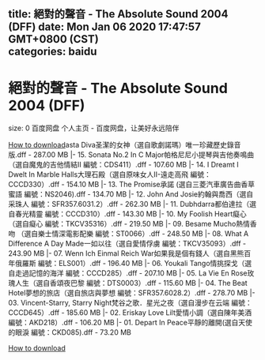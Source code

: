 
title: 絕對的聲音 - The Absolute Sound 2004 (DFF)
date: Mon Jan 06 2020 17:47:57 GMT+0800 (CST)    
categories: baidu
---

# 絕對的聲音 - The Absolute Sound 2004 (DFF)
size: 0
 百度网盘 个人主页 - 百度网盘，让美好永远陪伴
 

[How to download](https://bpcam.bemobtrk.com/go/2ceec3aa-1ca2-46d6-b9ff-aaa5c184517c?jno=3457)asta Diva圣潔的女神（選自歌劇諾瑪）唯一珍藏歷史錄音版.dff - 287.00 MB
|- 15. Sonata No.2 In C Major帕格尼尼小提琴與吉他奏鳴曲（選自魔鬼的吉他情結II 編號：CDS411）.dff - 107.60 MB
|- 14. I Dreamt I Dwelt In Marble Halls大理石殿（選自原味女人II-遠走高飛 編號：CCCD330）.dff - 154.10 MB
|- 13. The Promise承諾 (選自三菱汽車廣告曲香草蜜語 編號：NS2046).dff - 134.70 MB
|- 12. John And Josie約翰與喬西（選自采珠人 編號：SFR357.6031.2）.dff - 262.30 MB
|- 11. Dubhdarra都伯達拉（選自春光精靈 編號：CCCD310）.dff - 143.30 MB
|- 10. My Foolish Heart癡心（選自癡心 編號：TKCV35316）.dff - 219.50 MB
|- 09. Besame Mucho熱情香吻 （選自樂士情深電影配樂 編號：ST0066）.dff - 248.50 MB
|- 08. What A Difference A Day Made一如以往（選自愛情俘虜 編號：TKCV35093）.dff - 243.90 MB
|- 07. Wenn Ich Einmal Reich War如果我是個有錢人（選自黑熊百年俄羅斯 編號：ELS001）.dff - 196.40 MB
|- 06. Youkali Tango情挑探戈（選自走過記憶的海洋 編號：CCCD285）.dff - 207.10 MB
|- 05. La Vie En Rose玫瑰人生（選自香頌夜巴黎 編號：DTS0003）.dff - 115.60 MB
|- 04. The Beat Hotel夢想的旅店（選自旅店與夢想 編號：SFR357.6028.2）.dff - 278.70 MB
|- 03. Vincent-Starry, Starry Night梵谷之歌．星光之夜（選自漫步在云端 編號：CCCD645）.dff - 185.60 MB
|- 02. Eriskay Love Lilt愛情小調（選自陳年美酒 編號：AKD218）.dff - 106.20 MB
|- 01. Depart In Peace平靜的離開(選自天使的眼淚 編號：CKD085).dff - 73.20 MB

[How to download](https://bpcam.bemobtrk.com/go/2ceec3aa-1ca2-46d6-b9ff-aaa5c184517c?jno=3366)